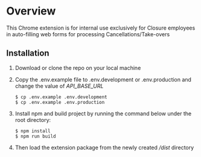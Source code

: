 # Overview

This Chrome extension is for internal use exclusively for Closure employees in auto-filling web forms for processing Cancellations/Take-overs


## Installation
1. Download or clone the repo on your local machine

1. Copy the .env.example file to .env.development or .env.production and change the value of *API_BASE_URL*

    ```
    $ cp .env.example .env.development
    $ cp .env.example .env.production
    ```    

1. Install npm and build project by running the command below under the root directory:

    ```
    $ npm install
    $ npm run build
    ```
 
1. Then load the extension package from the newly created */dist* directory 
